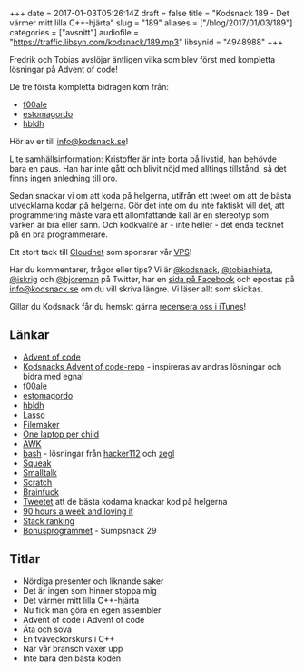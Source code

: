 +++
date = 2017-01-03T05:26:14Z
draft = false
title = "Kodsnack 189 - Det värmer mitt lilla C++-hjärta"
slug = "189"
aliases = ["/blog/2017/01/03/189"]
categories = ["avsnitt"]
audiofile = "https://traffic.libsyn.com/kodsnack/189.mp3"
libsynid = "4948988"
+++

Fredrik och Tobias avslöjar äntligen vilka som blev först med kompletta lösningar på Advent of code!

De tre första kompletta bidragen kom från:

* [f00ale](https://github.com/f00ale)
* [estomagordo](https://github.com/estomagordo)
* [hbldh](https://github.com/hbldh)

Hör av er till info@kodsnack.se!

Lite samhällsinformation: Kristoffer är inte borta på livstid, han behövde bara en paus. Han har inte gått och blivit nöjd med alltings tillstånd, så det finns ingen anledning till oro.

Sedan snackar vi om att koda på helgerna, utifrån ett tweet om att de bästa utvecklarna kodar på helgerna. Gör det inte om du inte faktiskt vill det, att programmering måste vara ett allomfattande kall är en stereotyp som varken är bra eller sann. Och kodkvalité är - inte heller - det enda tecknet på en bra programmerare.

Ett stort tack till [Cloudnet](http://www.cloudnet.se) som sponsrar vår [VPS](http://en.wikipedia.org/wiki/Virtual_private_server)!

Har du kommentarer, frågor eller tips? Vi är [@kodsnack](https://www.twitter.com/kodsnack), [@tobiashieta](https://www.twitter.com/tobiashieta), [@iskrig](https://www.twitter.com/iskrig) och [@bjoreman](https://www.twitter.com/bjoreman) på Twitter, har en [sida på Facebook](https://www.facebook.com/kodsnack) och epostas på [info@kodsnack.se](mailto:info@kodsnack.se) om du vill skriva längre. Vi läser allt som skickas.

Gillar du Kodsnack får du hemskt gärna [recensera oss i iTunes](http://itunes.apple.com/se/podcast/kodsnack/id561631498?l=en)!

## Länkar ##
* [Advent of code](http://adventofcode.com/)
* [Kodsnacks Advent of code-repo](https://github.com/kodsnack/advent_of_code_2016) - inspireras av andras lösningar och bidra med egna!
* [f00ale](https://github.com/f00ale)
* [estomagordo](https://github.com/estomagordo)
* [hbldh](https://github.com/hbldh)
* [Lasso](https://en.wikipedia.org/wiki/Lasso_%28programming_language%29)
* [Filemaker](https://en.wikipedia.org/wiki/FileMaker)
* [One laptop per child](https://en.wikipedia.org/wiki/One_Laptop_per_Child)
* [AWK](https://en.wikipedia.org/wiki/AWK)
* [bash](https://en.wikipedia.org/wiki/Bash_%28Unix_shell%29) - lösningar från [hacker112](https://github.com/kodsnack/advent_of_code_2016/tree/master/hacker112-bash) och [zegl](https://github.com/kodsnack/advent_of_code_2016/tree/master/zegl-bash)
* [Squeak](https://en.wikipedia.org/wiki/Squeak)
* [Smalltalk](https://en.wikipedia.org/wiki/Smalltalk)
* [Scratch](https://en.wikipedia.org/wiki/Scratch_%28programming_language%29)
* [Brainfuck](https://en.wikipedia.org/wiki/Brainfuck)
* [Tweetet](https://twitter.com/joemccann/status/812732099027419139?lang=en) att de bästa kodarna knackar kod på helgerna
* [90 hours a week and loving it](http://www.folklore.org/StoryView.py?story=90_Hours_A_Week_And_Loving_It.txt)
* [Stack ranking](https://en.wikipedia.org/wiki/Vitality_curve)
* [Bonusprogrammet](http://kodsnack.se/sumpsnack/29/) - Sumpsnack 29

## Titlar ##
* Nördiga presenter och liknande saker
* Det är ingen som hinner stoppa mig
* Det värmer mitt lilla C++-hjärta
* Nu fick man göra en egen assembler
* Advent of code i Advent of code
* Äta och sova
* En tvåveckorskurs i C++
* När vår bransch växer upp
* Inte bara den bästa koden